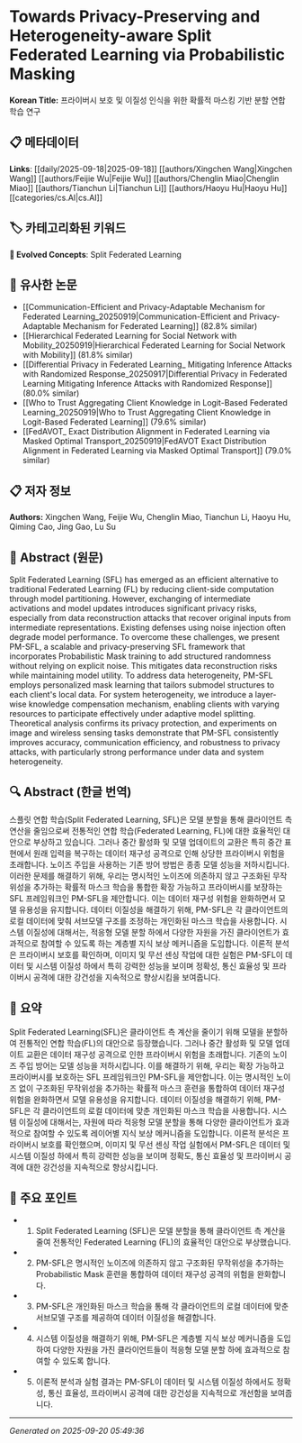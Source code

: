 # Towards Privacy-Preserving and Heterogeneity-aware Split Federated Learning via Probabilistic Masking

**Korean Title:** 프라이버시 보호 및 이질성 인식을 위한 확률적 마스킹 기반 분할 연합 학습 연구

## 📋 메타데이터

**Links**: [[daily/2025-09-18|2025-09-18]] [[authors/Xingchen Wang|Xingchen Wang]] [[authors/Feijie Wu|Feijie Wu]] [[authors/Chenglin Miao|Chenglin Miao]] [[authors/Tianchun Li|Tianchun Li]] [[authors/Haoyu Hu|Haoyu Hu]] [[categories/cs.AI|cs.AI]]

## 🏷️ 카테고리화된 키워드
**🚀 Evolved Concepts**: Split Federated Learning

## 🔗 유사한 논문
- [[Communication-Efficient and Privacy-Adaptable Mechanism for Federated Learning_20250919|Communication-Efficient and Privacy-Adaptable Mechanism for Federated Learning]] (82.8% similar)
- [[Hierarchical Federated Learning for Social Network with Mobility_20250919|Hierarchical Federated Learning for Social Network with Mobility]] (81.8% similar)
- [[Differential Privacy in Federated Learning_ Mitigating Inference Attacks with Randomized Response_20250917|Differential Privacy in Federated Learning Mitigating Inference Attacks with Randomized Response]] (80.0% similar)
- [[Who to Trust Aggregating Client Knowledge in Logit-Based Federated Learning_20250919|Who to Trust Aggregating Client Knowledge in Logit-Based Federated Learning]] (79.6% similar)
- [[FedAVOT_ Exact Distribution Alignment in Federated Learning via Masked Optimal Transport_20250919|FedAVOT Exact Distribution Alignment in Federated Learning via Masked Optimal Transport]] (79.0% similar)

## 📋 저자 정보

**Authors:** Xingchen Wang, Feijie Wu, Chenglin Miao, Tianchun Li, Haoyu Hu, Qiming Cao, Jing Gao, Lu Su

## 📄 Abstract (원문)

Split Federated Learning (SFL) has emerged as an efficient alternative to
traditional Federated Learning (FL) by reducing client-side computation through
model partitioning. However, exchanging of intermediate activations and model
updates introduces significant privacy risks, especially from data
reconstruction attacks that recover original inputs from intermediate
representations. Existing defenses using noise injection often degrade model
performance. To overcome these challenges, we present PM-SFL, a scalable and
privacy-preserving SFL framework that incorporates Probabilistic Mask training
to add structured randomness without relying on explicit noise. This mitigates
data reconstruction risks while maintaining model utility. To address data
heterogeneity, PM-SFL employs personalized mask learning that tailors submodel
structures to each client's local data. For system heterogeneity, we introduce
a layer-wise knowledge compensation mechanism, enabling clients with varying
resources to participate effectively under adaptive model splitting.
Theoretical analysis confirms its privacy protection, and experiments on image
and wireless sensing tasks demonstrate that PM-SFL consistently improves
accuracy, communication efficiency, and robustness to privacy attacks, with
particularly strong performance under data and system heterogeneity.

## 🔍 Abstract (한글 번역)

스플릿 연합 학습(Split Federated Learning, SFL)은 모델 분할을 통해 클라이언트 측 연산을 줄임으로써 전통적인 연합 학습(Federated Learning, FL)에 대한 효율적인 대안으로 부상하고 있습니다. 그러나 중간 활성화 및 모델 업데이트의 교환은 특히 중간 표현에서 원래 입력을 복구하는 데이터 재구성 공격으로 인해 상당한 프라이버시 위험을 초래합니다. 노이즈 주입을 사용하는 기존 방어 방법은 종종 모델 성능을 저하시킵니다. 이러한 문제를 해결하기 위해, 우리는 명시적인 노이즈에 의존하지 않고 구조화된 무작위성을 추가하는 확률적 마스크 학습을 통합한 확장 가능하고 프라이버시를 보장하는 SFL 프레임워크인 PM-SFL을 제안합니다. 이는 데이터 재구성 위험을 완화하면서 모델 유용성을 유지합니다. 데이터 이질성을 해결하기 위해, PM-SFL은 각 클라이언트의 로컬 데이터에 맞춰 서브모델 구조를 조정하는 개인화된 마스크 학습을 사용합니다. 시스템 이질성에 대해서는, 적응형 모델 분할 하에서 다양한 자원을 가진 클라이언트가 효과적으로 참여할 수 있도록 하는 계층별 지식 보상 메커니즘을 도입합니다. 이론적 분석은 프라이버시 보호를 확인하며, 이미지 및 무선 센싱 작업에 대한 실험은 PM-SFL이 데이터 및 시스템 이질성 하에서 특히 강력한 성능을 보이며 정확성, 통신 효율성 및 프라이버시 공격에 대한 강건성을 지속적으로 향상시킴을 보여줍니다.

## 📝 요약

Split Federated Learning(SFL)은 클라이언트 측 계산을 줄이기 위해 모델을 분할하여 전통적인 연합 학습(FL)의 대안으로 등장했습니다. 그러나 중간 활성화 및 모델 업데이트 교환은 데이터 재구성 공격으로 인한 프라이버시 위험을 초래합니다. 기존의 노이즈 주입 방어는 모델 성능을 저하시킵니다. 이를 해결하기 위해, 우리는 확장 가능하고 프라이버시를 보호하는 SFL 프레임워크인 PM-SFL을 제안합니다. 이는 명시적인 노이즈 없이 구조화된 무작위성을 추가하는 확률적 마스크 훈련을 통합하여 데이터 재구성 위험을 완화하면서 모델 유용성을 유지합니다. 데이터 이질성을 해결하기 위해, PM-SFL은 각 클라이언트의 로컬 데이터에 맞춘 개인화된 마스크 학습을 사용합니다. 시스템 이질성에 대해서는, 자원에 따라 적응형 모델 분할을 통해 다양한 클라이언트가 효과적으로 참여할 수 있도록 레이어별 지식 보상 메커니즘을 도입합니다. 이론적 분석은 프라이버시 보호를 확인했으며, 이미지 및 무선 센싱 작업 실험에서 PM-SFL은 데이터 및 시스템 이질성 하에서 특히 강력한 성능을 보이며 정확도, 통신 효율성 및 프라이버시 공격에 대한 강건성을 지속적으로 향상시킵니다.

## 🎯 주요 포인트

- 1. Split Federated Learning (SFL)은 모델 분할을 통해 클라이언트 측 계산을 줄여 전통적인 Federated Learning (FL)의 효율적인 대안으로 부상했습니다.

- 2. PM-SFL은 명시적인 노이즈에 의존하지 않고 구조화된 무작위성을 추가하는 Probabilistic Mask 훈련을 통합하여 데이터 재구성 공격의 위험을 완화합니다.

- 3. PM-SFL은 개인화된 마스크 학습을 통해 각 클라이언트의 로컬 데이터에 맞춘 서브모델 구조를 제공하여 데이터 이질성을 해결합니다.

- 4. 시스템 이질성을 해결하기 위해, PM-SFL은 계층별 지식 보상 메커니즘을 도입하여 다양한 자원을 가진 클라이언트들이 적응형 모델 분할 하에 효과적으로 참여할 수 있도록 합니다.

- 5. 이론적 분석과 실험 결과는 PM-SFL이 데이터 및 시스템 이질성 하에서도 정확성, 통신 효율성, 프라이버시 공격에 대한 강건성을 지속적으로 개선함을 보여줍니다.

---

*Generated on 2025-09-20 05:49:36*